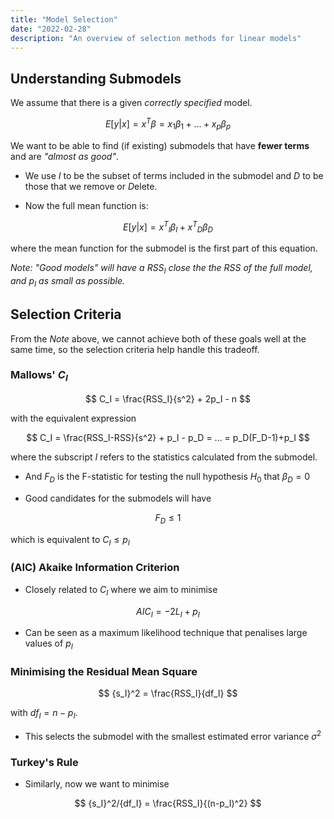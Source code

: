 ```yaml
---
title: "Model Selection"
date: "2022-02-28"
description: "An overview of selection methods for linear models"
---
```


## Understanding Submodels

We assume that there is a given _correctly specified_ model.

$$
E[y|x] = x^T\beta = x_1\beta_1 + ... + x_p\beta_p
$$

We want to be able to find (if existing) submodels that have **fewer terms** and are _"almost as good"_.
- We use $I$ to be the subset of terms included in the submodel and $D$ to be those that we remove or *D*elete.

* Now the full mean function is: 

$$
E[y|x] = {x^T}_I{\beta_I}+{x^T}_D{\beta_D}
$$

where the mean function for the submodel is the first part of this equation.

*Note: "Good models" will have a $RSS_I$ close the the $RSS$ of the full model, and $p_I$ as small as possible.*

## Selection Criteria

From the *Note* above, we cannot achieve both of these goals well at the same time, so the selection criteria help handle this tradeoff.

### Mallows' $C_I$

$$
C_I = \frac{RSS_I}{s^2} + 2p_I - n
$$

with the equivalent expression

$$
C_I = \frac{RSS_I-RSS}{s^2} + p_I - p_D = ... = p_D(F_D-1)+p_I
$$

where the subscript $I$ refers to the statistics calculated from the submodel. 
* And $F_D$ is the F-statistic for testing the null hypothesis $H_0$ that $\beta_D = 0$

* Good candidates for the submodels will have 

$$
F_D \leqslant 1
$$

which is equivalent to $C_I \leqslant p_I$

### (AIC) Akaike Information Criterion

* Closely related to $C_I$ where we aim to minimise 

$$
AIC_I = -2L_I + p_I
$$

* Can be seen as a maximum likelihood technique that penalises large values of $p_I$

### Minimising the Residual Mean Square

$$
{s_I}^2 = \frac{RSS_I}{df_I}
$$

with $df_I = n - p_I$.

* This selects the submodel with the smallest estimated error variance $\sigma^2$

### Turkey's Rule

* Similarly, now we want to minimise

$$
{s_I}^2/{df_I} = \frac{RSS_I}{(n-p_I)^2}
$$